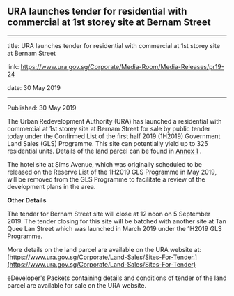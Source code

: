 ## URA launches tender for residential with commercial at 1st storey site at Bernam Street

---

title: URA launches tender for residential with commercial at 1st storey site at Bernam Street

link: https://www.ura.gov.sg/Corporate/Media-Room/Media-Releases/pr19-24

date: 30 May 2019

---

Published: 30 May 2019

The Urban Redevelopment Authority (URA) has launched a residential with commercial at 1st storey site at Bernam Street for sale by public tender today under the Confirmed List of the first half 2019 (1H2019) Government Land Sales (GLS) Programme. This site can potentially yield up to 325 residential units. Details of the land parcel can be found in [Annex 1](https://www.ura.gov.sg/-/media/Corporate/Media-Room/2019/May/pr19-24a(2).pdf) .

The hotel site at Sims Avenue, which was originally scheduled to be released on the Reserve List of the 1H2019 GLS Programme in May 2019, will be removed from the GLS Programme to facilitate a review of the development plans in the area.

**Other Details**

The tender for Bernam Street site will close at 12 noon on 5 September 2019. The tender closing for this site will be batched with another site at Tan Quee Lan Street which was launched in March 2019 under the 1H2019 GLS Programme.

More details on the land parcel are available on the URA website at: [https://www.ura.gov.sg/Corporate/Land-Sales/Sites-For-Tender.](https://www.ura.gov.sg/Corporate/Land-Sales/Sites-For-Tender)

eDeveloper's Packets containing details and conditions of tender of the land parcel are available for sale on the URA website.

